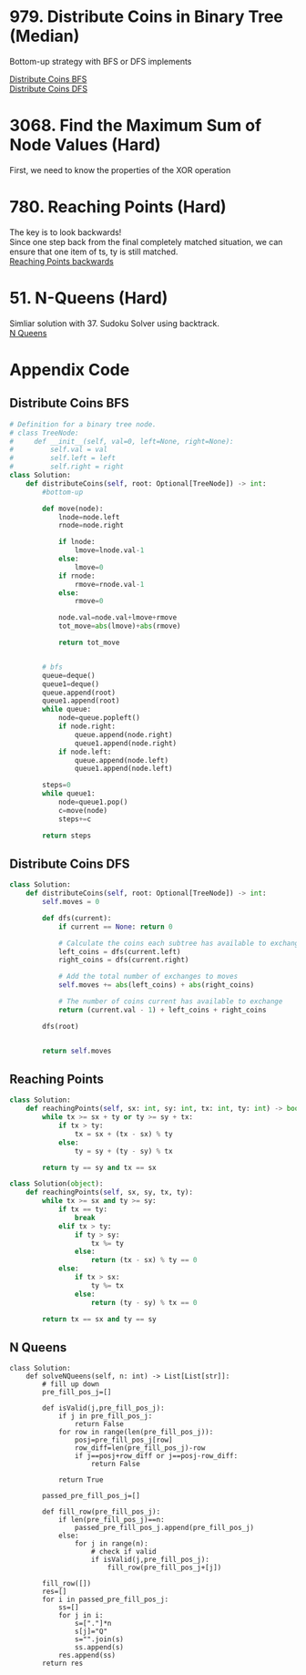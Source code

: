 # 979. Distribute Coins in Binary Tree (Median)
Bottom-up strategy with BFS or DFS implements

[Distribute Coins BFS](#distribute-coins-bfs)\
[Distribute Coins DFS](#distribute-coins-dfs)
# 3068. Find the Maximum Sum of Node Values (Hard)
First, we need to know the properties of the XOR operation

# 780. Reaching Points (Hard)
The key is to look backwards! \
Since one step back from the final completely matched situation, 
we can ensure that one item of ts, ty is still matched.\
[Reaching Points backwards](#reaching-points)

# 51. N-Queens (Hard)
Simliar solution with 37. Sudoku Solver using backtrack.\
[N Queens](#n-queens)
 
# Appendix Code
## Distribute Coins BFS
```python
# Definition for a binary tree node.
# class TreeNode:
#     def __init__(self, val=0, left=None, right=None):
#         self.val = val
#         self.left = left
#         self.right = right
class Solution:
    def distributeCoins(self, root: Optional[TreeNode]) -> int:
        #bottom-up

        def move(node):
            lnode=node.left
            rnode=node.right

            if lnode:
                lmove=lnode.val-1
            else:
                lmove=0
            if rnode:
                rmove=rnode.val-1
            else:
                rmove=0

            node.val=node.val+lmove+rmove
            tot_move=abs(lmove)+abs(rmove)

            return tot_move


        # bfs
        queue=deque()
        queue1=deque()
        queue.append(root)
        queue1.append(root)
        while queue:
            node=queue.popleft()
            if node.right:
                queue.append(node.right)
                queue1.append(node.right)
            if node.left:
                queue.append(node.left)
                queue1.append(node.left)

        steps=0
        while queue1:
            node=queue1.pop()
            c=move(node)
            steps+=c

        return steps
```
## Distribute Coins DFS
```python
class Solution:
    def distributeCoins(self, root: Optional[TreeNode]) -> int:
        self.moves = 0

        def dfs(current):
            if current == None: return 0

            # Calculate the coins each subtree has available to exchange
            left_coins = dfs(current.left)
            right_coins = dfs(current.right)

            # Add the total number of exchanges to moves
            self.moves += abs(left_coins) + abs(right_coins)

            # The number of coins current has available to exchange
            return (current.val - 1) + left_coins + right_coins

        dfs(root)


        return self.moves
```

## Reaching Points
```python
class Solution:
    def reachingPoints(self, sx: int, sy: int, tx: int, ty: int) -> bool:
        while tx >= sx + ty or ty >= sy + tx:
            if tx > ty:
                tx = sx + (tx - sx) % ty
            else:
                ty = sy + (ty - sy) % tx

        return ty == sy and tx == sx

class Solution(object):
    def reachingPoints(self, sx, sy, tx, ty):
        while tx >= sx and ty >= sy:
            if tx == ty:
                break
            elif tx > ty:
                if ty > sy:
                    tx %= ty
                else:
                    return (tx - sx) % ty == 0
            else:
                if tx > sx:
                    ty %= tx
                else:
                    return (ty - sy) % tx == 0

        return tx == sx and ty == sy
```
## N Queens
```pyrhon
class Solution:
    def solveNQueens(self, n: int) -> List[List[str]]:
        # fill up down
        pre_fill_pos_j=[]

        def isValid(j,pre_fill_pos_j):
            if j in pre_fill_pos_j:
                return False
            for row in range(len(pre_fill_pos_j)):
                posj=pre_fill_pos_j[row]
                row_diff=len(pre_fill_pos_j)-row
                if j==posj+row_diff or j==posj-row_diff:
                    return False
            
            return True

        passed_pre_fill_pos_j=[]

        def fill_row(pre_fill_pos_j):
            if len(pre_fill_pos_j)==n:
                passed_pre_fill_pos_j.append(pre_fill_pos_j)
            else:
                for j in range(n):
                    # check if valid
                    if isValid(j,pre_fill_pos_j):
                        fill_row(pre_fill_pos_j+[j])

        fill_row([])
        res=[]
        for i in passed_pre_fill_pos_j:
            ss=[]
            for j in i:
                s=["."]*n 
                s[j]="Q"
                s="".join(s)
                ss.append(s)
            res.append(ss)
        return res
```
